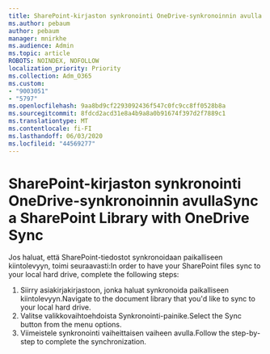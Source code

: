 ```yaml
---
title: SharePoint-kirjaston synkronointi OneDrive-synkronoinnin avulla
ms.author: pebaum
author: pebaum
manager: mnirkhe
ms.audience: Admin
ms.topic: article
ROBOTS: NOINDEX, NOFOLLOW
localization_priority: Priority
ms.collection: Adm_O365
ms.custom:
- "9003051"
- "5797"
ms.openlocfilehash: 9aa8bd9cf2293092436f547c0fc9cc8ff0528b8a
ms.sourcegitcommit: 8fdcd2acd31e8a4b9a8a0b91674f397d2f7889c1
ms.translationtype: MT
ms.contentlocale: fi-FI
ms.lasthandoff: 06/03/2020
ms.locfileid: "44569277"
---
```

# <a name="sync-a-sharepoint-library-with-onedrive-sync"></a><span data-ttu-id="4df91-102">SharePoint-kirjaston synkronointi OneDrive-synkronoinnin avulla</span><span class="sxs-lookup"><span data-stu-id="4df91-102">Sync a SharePoint Library with OneDrive Sync</span></span>

<span data-ttu-id="4df91-103">Jos haluat, että SharePoint-tiedostot synkronoidaan paikalliseen kiintolevyyn, toimi seuraavasti:</span><span class="sxs-lookup"><span data-stu-id="4df91-103">In order to have your SharePoint files sync to your local hard drive, complete the following steps:</span></span>

1. <span data-ttu-id="4df91-104">Siirry asiakirjakirjastoon, jonka haluat synkronoida paikalliseen kiintolevyyn.</span><span class="sxs-lookup"><span data-stu-id="4df91-104">Navigate to the document library that you'd like to sync to your local hard drive.</span></span>
2. <span data-ttu-id="4df91-105">Valitse valikkovaihtoehdoista Synkronointi-painike.</span><span class="sxs-lookup"><span data-stu-id="4df91-105">Select the Sync button from the menu options.</span></span>
3. <span data-ttu-id="4df91-106">Viimeistele synkronointi vaiheittaisen vaiheen avulla.</span><span class="sxs-lookup"><span data-stu-id="4df91-106">Follow the step-by-step to complete the synchronization.</span></span>